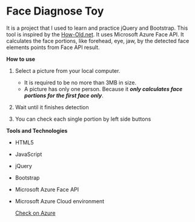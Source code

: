 # Face Diagnose Toy

It is a project that I used to learn and practice jQuery and Bootstrap.
This tool is inspired by the [How-Old.net](http://how-old.net).
It uses Microsoft Azure Face API.
It calculates the face portions, like forehead, eye, jaw, by the detected face elements points from Face API result. 

**How to use**

1. Select a picture from your local computer. 

    * It is required to be no more than 3MB in size. 
    * A picture has only one person. Because it ***only calculates face portions for the first face only***.
    
2. Wait until it finishes detection

3. You can check each single portion by left side buttons
 
**Tools and Technologies**
* HTML5
* JavaScript
* jQuery
* Bootstrap
* Microsoft Azure Face API
* Microsoft Azure Cloud environment

    [Check on Azure](http://mianzhen.azurewebsites.net/)
